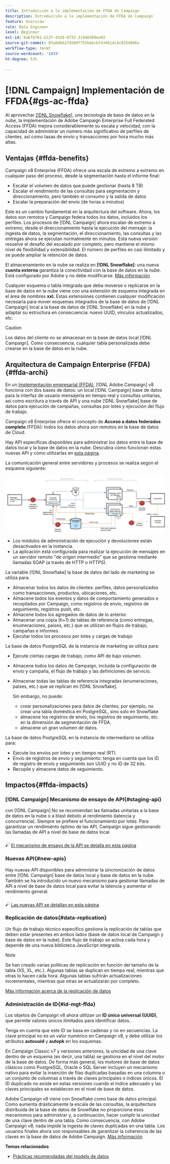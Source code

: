 ```yaml
---
title: Introducción a la implementación de FFDA de Campaign
description: Introducción a la implementación de FFDA de Campaign
feature: Overview
role: Data Engineer
level: Beginner
exl-id: 0a6f6701-b137-4320-9732-31946509ee03
source-git-commit: 0fa0db62f45097755bebcbf434614c4c835d886a
workflow-type: tm+mt
source-wordcount: '1019'
ht-degree: 53%

---
```


# [!DNL Campaign] Implementación de FFDA{#gs-ac-ffda}

Al aprovechar [[!DNL Snowflake]](https://www.snowflake.com/), una tecnología de base de datos en la nube, la implementación de Adobe Campaign Enterprise Full Federated Access (FFDA) mejora considerablemente su escala y velocidad, con la capacidad de administrar un número más significativo de perfiles de clientes, así como tasas de envío y transacciones por hora mucho más altas.

## Ventajas {#ffda-benefits}

Campaign v8 Enterprise (FFDA) ofrece una escala de extremo a extremo en cualquier paso del proceso, desde la segmentación hasta el informe final:

* Escalar el volumen de datos que puede gestionar (hasta 8 TB)
* Escalar el rendimiento de las consultas para segmentación y direccionamiento, pero también el consumo y la salida de datos
* Escalar la preparación del envío (de horas a minutos)

Este es un cambio fundamental en la arquitectura del software. Ahora, los datos son remotos y Campaign federa todos los datos, incluidos los perfiles. Los procesos de [!DNL Campaign] ahora escalan de extremo a extremo, desde el direccionamiento hasta la ejecución del mensaje: la ingesta de datos, la segmentación, el direccionamiento, las consultas y las entregas ahora se ejecutan normalmente en minutos. Esta nueva versión resuelve el desafío del escalado por completo, pero mantiene el mismo nivel de flexibilidad y extensibilidad. El número de perfiles es casi ilimitado y se puede ampliar la retención de datos.

El almacenamiento en la nube se realiza en **[!DNL Snowflake]**: una nueva **cuenta externa** garantiza la conectividad con la base de datos en la nube. Está configurado por Adobe y no debe modificarse. [Más información](../config/external-accounts.md)

Cualquier esquema o tabla integrada que deba moverse o replicarse en la base de datos en la nube viene con una extensión de esquema integrada en el área de nombres **xxl.** Estas extensiones contienen cualquier modificación necesaria para mover esquemas integrados de la base de datos de [!DNL Campaign] local a la base de datos de [!DNL Snowflake] en la nube y adaptar su estructura en consecuencia: nuevo UUID, vínculos actualizados, etc.

>[!CAUTION]
>
> Los datos del cliente no se almacenan en la base de datos local [!DNL Campaign]. Como consecuencia, cualquier tabla personalizada debe crearse en la base de datos en la nube.

## Arquitectura de Campaign Enterprise (FFDA){#ffda-archi}

En un [Implementación empresarial (FFDA)](../architecture/enterprise-deployment.md), [!DNL Adobe Campaign] v8 funciona con dos bases de datos: un local [!DNL Campaign] base de datos para la interfaz de usuario mensajería en tiempo real y consultas unitarias, así como escritura a través de API y una nube [!DNL Snowflake] base de datos para ejecución de campañas, consultas por lotes y ejecución del flujo de trabajo.

Campaign v8 Enterprise ofrece el concepto de **Acceso a datos federados completo** (FFDA): todos los datos ahora son remotos en la base de datos de Cloud.

Hay API específicas disponibles para administrar los datos entre la base de datos local y la base de datos en la nube. Descubra cómo funcionan estas nuevas API y cómo utilizarlas en [esta página](new-apis.md).

La comunicación general entre servidores y procesos se realiza según el esquema siguiente:

![](assets/architecture.png)

* Los módulos de administración de ejecución y devoluciones están desactivados en la instancia.
* La aplicación está configurada para realizar la ejecución de mensajes en un servidor remoto &quot;de origen intermedio&quot; que se gestiona mediante llamadas SOAP (a través de HTTP o HTTPS).

La variable [!DNL Snowflake] la base de datos del lado de marketing se utiliza para:

* Almacenar todos los datos de clientes: perfiles, datos personalizados como transacciones, productos, ubicaciones, etc.
* Almacene todos los eventos y datos de comportamiento generados o recopilados por Campaign, como registros de envío, registros de seguimiento, registros push, etc.
* Almacene todos los agregados de datos de lo anterior.
* Almacenar una copia (h+1) de tablas de referencia (como entregas, enumeraciones, países, etc.) que se utilizan en flujos de trabajo, campañas e informes.
* Ejecutar todos los procesos por lotes y cargas de trabajo


La base de datos PostgreSQL de la instancia de marketing se utiliza para:

* Ejecute ciertas cargas de trabajo, como API de bajo volumen.
* Almacene todos los datos de Campaign, incluida la configuración de envío y campaña, el flujo de trabajo y las definiciones de servicio.
* Almacenar todas las tablas de referencia integradas (enumeraciones, países, etc.) que se replican en [!DNL Snowflake].

   Sin embargo, no puede:
   * crear personalizaciones para datos de clientes; por ejemplo, no crear una tabla doméstica en PostgreSQL, sino solo en Snowflake
   * almacene los registros de envío, los registros de seguimiento, etc. en la dimensión de segmentación de FFDA.
   * almacene un gran volumen de datos.


La base de datos PostgreSQL en la instancia de intermediario se utiliza para:

* Ejecute los envíos por lotes y en tiempo real (RT).
* Envío de registros de envío y seguimiento: tenga en cuenta que los ID de registro de envío y seguimiento son UUID y no ID de 32 bits.
* Recopile y almacene datos de seguimiento.


## Impactos{#ffda-impacts}

### [!DNL Campaign] Mecanismo de ensayo de API{#staging-api}

con [!DNL Campaign] No se recomiendan las llamadas unitarias a la base de datos en la nube o a blast debido al rendimiento (latencia y concurrencia). Siempre se prefiere el funcionamiento por lotes. Para garantizar un rendimiento óptimo de las API, Campaign sigue gestionando las llamadas de API a nivel de base de datos local.

![](../assets/do-not-localize/glass.png) [El mecanismo de ensayo de la API se detalla en esta página](staging.md)

### Nuevas API{#new-apis}

Hay nuevas API disponibles para administrar la sincronización de datos entre [!DNL Campaign] base de datos local y base de datos en la nube. También se ha introducido un nuevo mecanismo para gestionar llamadas de API a nivel de base de datos local para evitar la latencia y aumentar el rendimiento general.

![](../assets/do-not-localize/glass.png) [Las nuevas API se detallan en esta página](new-apis.md)


### Replicación de datos{#data-replication}

Un flujo de trabajo técnico específico gestiona la replicación de tablas que deben estar presentes en ambos lados (base de datos local de Campaign y base de datos en la nube). Este flujo de trabajo se activa cada hora y depende de una nueva biblioteca JavaScript integrada.

>[!NOTE]
>
> Se han creado varias políticas de replicación en función del tamaño de la tabla (XS, XL, etc.).
> Algunas tablas se duplican en tiempo real, mientras que otras lo hacen cada hora. Algunas tablas sufrirán actualizaciones incrementales, mientras que otras se actualizarán por completo.

[Más información acerca de la replicación de datos](replication.md)

### Administración de ID{#id-mgt-ffda}

Los objetos de Campaign v8 ahora utilizan un **ID único universal (UUID)**, que permite valores únicos ilimitados para identificar datos..

Tenga en cuenta que este ID se basa en cadenas y no en secuencias. La clave principal no es un valor numérico en Campaign v8, y debe utilizar los atributos **autouuid** y **autopk** en los esquemas.

En Campaign Classic v7 y versiones anteriores, la unicidad de una clave dentro de un esquema (es decir, una tabla) se gestiona en el nivel del motor de la base de datos. De forma más general, los motores de base de datos clásicos como PostgreSQL, Oracle o SQL Server incluyen un mecanismo nativo para evitar la inserción de filas duplicadas basadas en una columna o un conjunto de columnas a través de claves principales o índices únicos. El ID duplicado no existe en estas versiones cuando el índice adecuado y las claves principales se establecen en el nivel de base de datos.

Adobe Campaign v8 viene con Snowflake como base de datos principal. Como aumenta drásticamente la escala de las consultas, la arquitectura distribuida de la base de datos de Snowflake no proporciona esos mecanismos para administrar y, a continuación, hacer cumplir la unicidad de una clave dentro de una tabla. Como consecuencia, con Adobe Campaign v8, nada impide la ingesta de claves duplicadas en una tabla. Los usuarios finales ahora son responsables de garantizar la coherencia de las claves en la base de datos de Adobe Campaign. [Más información](keys.md)

**Temas relacionados**

* [Prácticas recomendadas del modelo de datos](../dev/datamodel-best-practices.md)
